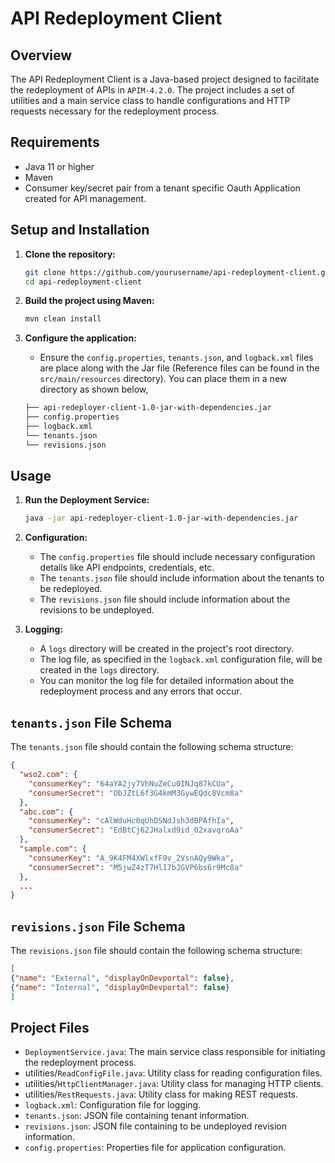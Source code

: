 # API Redeployment Client

## Overview
The API Redeployment Client is a Java-based project designed to facilitate the redeployment of APIs in `APIM-4.2.0`. The project includes a set of utilities and a main service class to handle configurations and HTTP requests necessary for the redeployment process.

## Requirements
- Java 11 or higher
- Maven
- Consumer key/secret pair from a tenant specific Oauth Application created for API management.

## Setup and Installation

1. **Clone the repository:**
    ```bash
    git clone https://github.com/yourusername/api-redeployment-client.git
    cd api-redeployment-client
    ```

2. **Build the project using Maven:**
    ```bash
    mvn clean install
    ```
3. **Configure the application:**
    - Ensure the `config.properties`, `tenants.json`, and `logback.xml` files are place along with the Jar file (Reference files can be found in the `src/main/resources` directory). You can place them in a new directory as shown below,
    ```bash
    ├── api-redeployer-client-1.0-jar-with-dependencies.jar
    ├── config.properties
    ├── logback.xml
    └── tenants.json
    └── revisions.json
    
    ```

## Usage

1. **Run the Deployment Service:**
    ```bash
    java -jar api-redeployer-client-1.0-jar-with-dependencies.jar
    ```

2. **Configuration:**
    - The `config.properties` file should include necessary configuration details like API endpoints, credentials, etc.
    - The `tenants.json` file should include information about the tenants to be redeployed.
    - The `revisions.json` file should include information about the revisions to be undeployed.

3. **Logging:**
    - A `logs` directory will be created in the project's root directory.
    - The log file, as specified in the `logback.xml` configuration file, will be created in the `logs` directory.
    - You can monitor the log file for detailed information about the redeployment process and any errors that occur.

## `tenants.json` File Schema
The `tenants.json` file should contain the following schema structure:
```json
{
  "wso2.com": {
    "consumerKey": "64aYA2jy7VhNuZeCu0INJq87kCUa",
    "consumerSecret": "ObJZtL6f3G4kmM3GywEQdc8Vcm8a"
  },
  "abc.com": {
    "consumerKey": "cAlWduHc0qUhDSNdJsh3dBPAfhIa",
    "consumerSecret": "EdBtCj62JHalxd9id_02xavqroAa"
  },
  "sample.com": {
    "consumerKey": "A_9K4FM4XWlxfF9v_2VsnAQy9Wka",
    "consumerSecret": "M5jwZ4zT7HlI7bJGVP6bs6r9Mc8a"
  },
  ...
}
```

## `revisions.json` File Schema
The `revisions.json` file should contain the following schema structure:
```json
[
{"name": "External", "displayOnDevportal": false},
{"name": "Internal", "displayOnDevportal": false}
]
```

## Project Files
  - `DeploymentService.java`: The main service class responsible for initiating the redeployment process.
  - utilities/`ReadConfigFile.java`: Utility class for reading configuration files.
  - utilities/`HttpClientManager.java`: Utility class for managing HTTP clients.
  - utilities/`RestRequests.java`: Utility class for making REST requests.
  - `logback.xml`: Configuration file for logging.
  - `tenants.json`: JSON file containing tenant information.
  - `revisions.json`: JSON file containing to be undeployed revision information.
  - `config.properties`: Properties file for application configuration.
